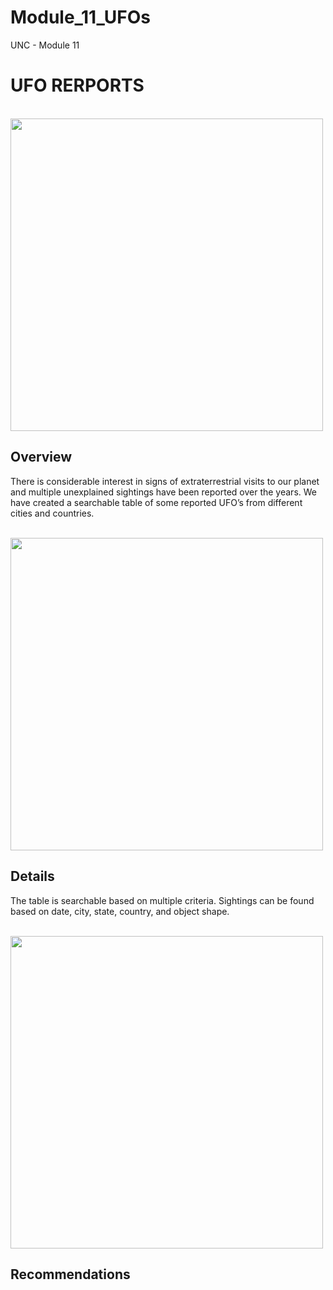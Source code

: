 # Module_11_UFOs
UNC - Module 11


# UFO RERPORTS

&nbsp;&nbsp;&nbsp;&nbsp;&nbsp;   <img src="banner.png" width="500" heigth="400"> 


## Overview
There is considerable interest in signs of extraterrestrial visits to our planet and multiple unexplained sightings have been reported over the years. We have created a searchable table of some reported UFO’s from different cities and countries.  

&nbsp;&nbsp;&nbsp;&nbsp;&nbsp;   <img src="filter1.png" width="500" heigth="400"> 


## Details
The table is searchable based on multiple criteria.  Sightings can be found based on date, city, state, country, and object shape.

&nbsp;&nbsp;&nbsp;&nbsp;&nbsp;   <img src="filter2.png" width="500" heigth="400"> 



## Recommendations
